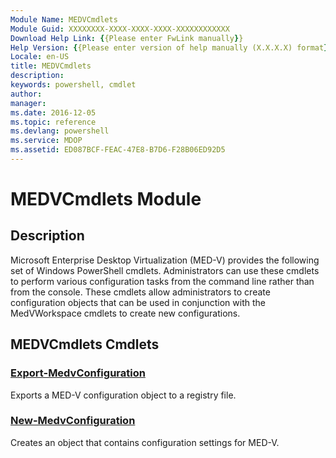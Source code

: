 ```yaml
---
Module Name: MEDVCmdlets
Module Guid: XXXXXXXX-XXXX-XXXX-XXXX-XXXXXXXXXXXX
Download Help Link: {{Please enter FwLink manually}}
Help Version: {{Please enter version of help manually (X.X.X.X) format}}
Locale: en-US
title: MEDVCmdlets
description: 
keywords: powershell, cmdlet
author: 
manager: 
ms.date: 2016-12-05
ms.topic: reference
ms.devlang: powershell
ms.service: MDOP
ms.assetid: ED087BCF-FEAC-47E8-B7D6-F28B06ED92D5
---
```


# MEDVCmdlets Module
## Description
Microsoft Enterprise Desktop Virtualization (MED-V) provides the following set of Windows PowerShell cmdlets. Administrators can use these cmdlets to perform various configuration tasks from the command line rather than from the console. These cmdlets allow administrators to create configuration objects that can be used in conjunction with the MedVWorkspace cmdlets to create new configurations.

## MEDVCmdlets Cmdlets
### [Export-MedvConfiguration](export-medvconfiguration.md)
Exports a MED-V configuration object to a registry file.

### [New-MedvConfiguration](new-medvconfiguration.md)
Creates an object that contains configuration settings for MED-V.

